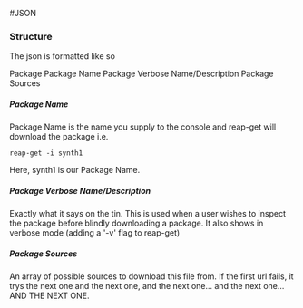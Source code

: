 #JSON

### Structure

The json is formatted like so

Package
    Package Name
        Package Verbose Name/Description
        Package Sources

##### Package Name

Package Name is the name you supply to the console and reap-get will download the package
i.e.
```
reap-get -i synth1
```

Here, synth1 is our Package Name.

##### Package Verbose Name/Description

Exactly what it says on the tin. This is used when a user wishes to inspect the package before blindly downloading a package. It also shows in verbose mode (adding a '-v' flag to reap-get)

##### Package Sources

An array of possible sources to download this file from. If the first url fails, it trys the next one and the next one, and the next one... and the next one... AND THE NEXT ONE.

